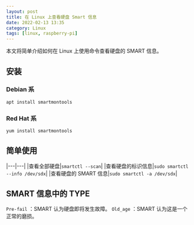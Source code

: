 ```yaml
---
layout: post
title: 在 Linux 上查看硬盘 Smart 信息
date: 2022-02-13 13:35
category: Linux
tags: [linux, raspberry-pi]
---
```


本文将简单介绍如何在 Linux 上使用命令查看硬盘的 SMART 信息。

## 安装

### Debian 系
```bash
apt install smartmontools
```

### Red Hat 系
```bash
yum install smartmontools
```

## 简单使用

|---|---|
|查看全部硬盘|```smartctl --scan```|
|查看硬盘的标识信息|```sudo smartctl --info /dev/sdx```|
|查看硬盘的 SMART 信息|```sudo smartctl -a /dev/sdx```|


## SMART 信息中的 TYPE

`Pre-fail` ：SMART 认为硬盘即将发生故障。
`Old_age` ：SMART 认为这是一个正常的磨损。

